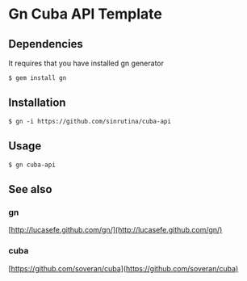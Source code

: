 # Gn Cuba API Template

## Dependencies

It requires that you have installed gn generator

    $ gem install gn

## Installation
    $ gn -i https://github.com/sinrutina/cuba-api

## Usage
    $ gn cuba-api

## See also

### gn
[http://lucasefe.github.com/gn/](http://lucasefe.github.com/gn/)

### cuba
[https://github.com/soveran/cuba](https://github.com/soveran/cuba)
